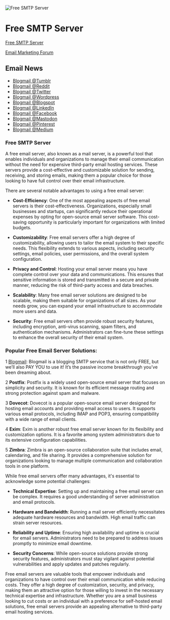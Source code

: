 ![Free SMTP Server](https://blogmail.io/img/OG-thumbnail.jpg)

# Free SMTP Server

[Free SMTP Server](https://blogmail.io)

[Email Marketing Forum](https://forum.blogmail.io)

## Email News

- [Blogmail @Tumblr](https://www.tumblr.com/blogmail)
- [Blogmail @Reddit](https://www.reddit.com/r/blogmail_io/)
- [Blogmail @Twitter](https://twitter.com/blogmail_io)
- [Blogmail @Wordpress](https://mattf449b3e4e344.wordpress.com/)
- [Blogmail @Blogspot](https://blogmailsmtp.blogspot.com/)
- [Blogmail @LinkedIn](https://www.linkedin.com/company/99523947/admin/feed/posts/)
- [Blogmail @Facebook](https://www.facebook.com/profile.php?id=61551929232146)
- [Blogmail @Mastodon](https://mastodon.social/@blogmail)
- [Blogmail @Pinterest](https://www.pinterest.com/1djdak1tvdcrei3zlp3q6ays3uunyf/email-marketing/)
- [Blogmail @Medium](https://medium.com/@matt_92172/free-smtp-server-bff235026b21)

### Free SMTP Server

A free email server, also known as a mail server, is a powerful tool that enables individuals and organizations to manage their email communication without the need for expensive third-party email hosting services. These servers provide a cost-effective and customizable solution for sending, receiving, and storing emails, making them a popular choice for those looking to have full control over their email infrastructure.

There are several notable advantages to using a free email server:

- **Cost-Efficiency**: One of the most appealing aspects of free email servers is their cost-effectiveness. Organizations, especially small businesses and startups, can significantly reduce their operational expenses by opting for open-source email server software. This cost-saving opportunity is particularly important for organizations with limited budgets.

- **Customizability**: Free email servers offer a high degree of customizability, allowing users to tailor the email system to their specific needs. This flexibility extends to various aspects, including security settings, email policies, user permissions, and the overall system configuration.

- **Privacy and Control**: Hosting your email server means you have complete control over your data and communications. This ensures that sensitive information is stored and transmitted in a secure and private manner, reducing the risk of third-party access and data breaches.

- **Scalability**: Many free email server solutions are designed to be scalable, making them suitable for organizations of all sizes. As your needs grow, you can expand your email infrastructure to accommodate more users and data.

- **Security**: Free email servers often provide robust security features, including encryption, anti-virus scanning, spam filters, and authentication mechanisms. Administrators can fine-tune these settings to enhance the overall security of their email system.

### Popular Free Email Server Solutions:

1 [Blogmail](https://blogmail.io): Blogmail is a blogging SMTP service that is not only FREE, but we’ll also PAY YOU to use it! It’s the passive income breakthrough you’ve been dreaming about.

2 **Postfix**: Postfix is a widely used open-source email server that focuses on simplicity and security. It is known for its efficient message routing and strong protection against spam and malware.

3 **Dovecot**: Dovecot is a popular open-source email server designed for hosting email accounts and providing email access to users. It supports various email protocols, including IMAP and POP3, ensuring compatibility with a wide range of email clients.

4 **Exim**: Exim is another robust free email server known for its flexibility and customization options. It is a favorite among system administrators due to its extensive configuration capabilities.

5 **Zimbra**: Zimbra is an open-source collaboration suite that includes email, calendaring, and file sharing. It provides a comprehensive solution for organizations looking to manage multiple communication and collaboration tools in one platform.

While free email servers offer many advantages, it's essential to acknowledge some potential challenges:

- **Technical Expertise**: Setting up and maintaining a free email server can be complex. It requires a good understanding of server administration and email protocols.

- **Hardware and Bandwidth**: Running a mail server efficiently necessitates adequate hardware resources and bandwidth. High email traffic can strain server resources.

- **Reliability and Uptime**: Ensuring high availability and uptime is crucial for email servers. Administrators need to be prepared to address issues promptly to minimize email downtime.

- **Security Concerns**: While open-source solutions provide strong security features, administrators must stay vigilant against potential vulnerabilities and apply updates and patches regularly.

Free email servers are valuable tools that empower individuals and organizations to have control over their email communication while reducing costs. They offer a high degree of customization, security, and privacy, making them an attractive option for those willing to invest in the necessary technical expertise and infrastructure. Whether you are a small business looking to cut costs or an individual with a preference for self-hosted email solutions, free email servers provide an appealing alternative to third-party email hosting services.
